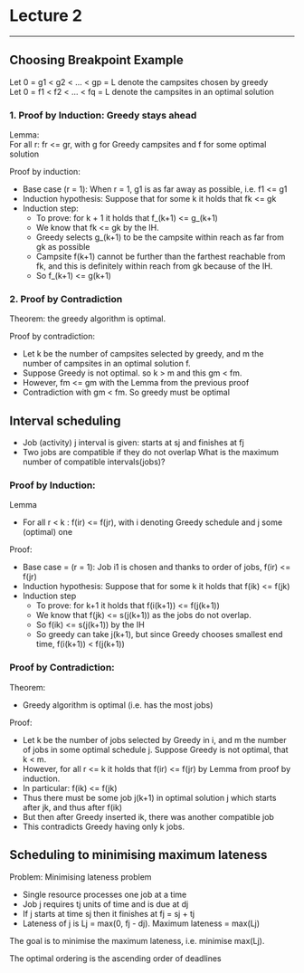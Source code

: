 # Lecture 2

---

## Choosing Breakpoint Example
Let 0 = g1 < g2 < ... < gp = L denote the campsites chosen by greedy <br>
Let 0 = f1 < f2 < ... < fq = L denote the campsites in an optimal solution

### 1. Proof by Induction: Greedy stays ahead
Lemma:<BR>
For all r: fr <= gr, with g for Greedy campsites and f for some optimal solution

Proof by induction:
- Base case (r = 1): When r = 1, g1 is as far away as possible, i.e. f1 <= g1
- Induction hypothesis: Suppose that for some k it holds that fk <= gk
- Induction step: 
  - To prove: for k + 1 it holds that f_(k+1) <= g_(k+1)
  - We know that fk <= gk by the IH.
  - Greedy selects g_(k+1) to be the campsite within reach as far from gk as possible
  - Campsite f(k+1) cannot be further than the farthest reachable from fk, and this is definitely within reach from gk because of the IH.
  - So f_(k+1) <= g(k+1)

### 2. Proof by Contradiction
Theorem: the greedy algorithm is optimal.

Proof by contradiction:
- Let k be the number of campsites selected by greedy, and m the number of campsites in an optimal solution f.
- Suppose Greedy is not optimal. so k > m and this gm < fm.
- However, fm <= gm with the Lemma from the previous proof
- Contradiction with gm < fm. So greedy must be optimal


## Interval scheduling
- Job (activity) j interval is given: starts at sj and finishes at fj
- Two jobs are compatible if they do not overlap
What is the maximum number of compatible intervals(jobs)?

### Proof by Induction:
Lemma
- For all r < k : f(ir) <= f(jr), with i denoting Greedy schedule and j some (optimal) one

Proof:
- Base case = (r = 1): Job i1 is chosen and thanks to order of jobs, f(ir) <= f(jr)
- Induction hypothesis: Suppose that for some k it holds that f(ik) <= f(jk)
- Induction step
  - To prove: for k+1 it holds that f(i(k+1)) <= f(j(k+1))
  - We know that f(jk) <= s(j(k+1)) as the jobs do not overlap.
  - So f(ik) <= s(j(k+1)) by the IH
  - So greedy can take j(k+1), but since Greedy chooses smallest end time, f(i(k+1)) < f(j(k+1))


### Proof by Contradiction:
Theorem:
- Greedy algorithm is optimal (i.e. has the most jobs)

Proof:
- Let k be the number of jobs selected by Greedy in i, and m the number of jobs in some optimal schedule j. Suppose Greedy is not optimal, that k < m.
- However, for all r <= k it holds that f(ir) <= f(jr) by Lemma from proof by induction.
- In particular: f(ik) <= f(jk)
- Thus there must be some job j(k+1) in optimal solution j which starts after jk, and thus after f(ik)
- But then after Greedy inserted ik, there was another compatible job
- This contradicts Greedy having only k jobs.


## Scheduling to minimising maximum lateness
Problem: Minimising lateness problem
- Single resource processes one job at a time
- Job j requires tj units of time and is due at dj
- If j starts at time sj then it finishes at fj = sj + tj
- Lateness of j is Lj = max(0, fj - dj). Maximum lateness = max(Lj)

The goal is to minimise the maximum lateness, i.e. minimise max(Lj).

The optimal ordering is the ascending order of deadlines
